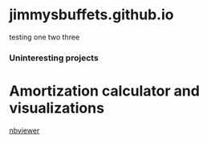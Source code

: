 # jimmysbuffets.github.io

testing one two three

### Uninteresting projects

# Amortization calculator and visualizations
[nbviewer](https://github.com/jimmysbuffets/jimmysbuffets.github.io/blob/main/Uninteresting/Amortization.ipynb)
